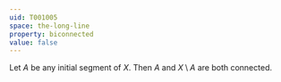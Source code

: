 ```yaml
---
uid: T001005
space: the-long-line
property: biconnected
value: false
---
```

Let $A$ be any initial segment of $X$. Then $A$ and $X \setminus A$ are both connected.

